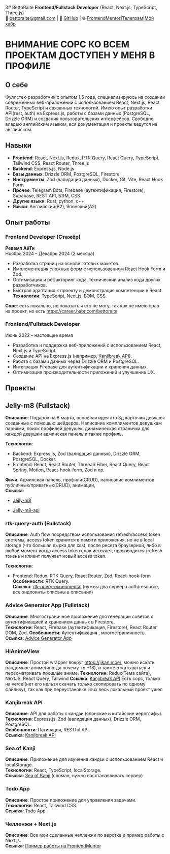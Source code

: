 3# BettoRaite
**Frontend/Fullstack Developer** (React, Next.js, TypeScript, Three.js)  
📧 bettoraite@gmail.com | 💼 [GitHub](https://github.com/BettoRaite) | 🌐 [FrontendMentor](https://www.frontendmentor.io/profile/BettoRaite)|[Телеграм](https://t.me/bettoraite
)|[Мой хабр](https://career.habr.com/bettoraite)

# ВНИМАНИЕ СОРС КО ВСЕМ ПРОЕКТАМ ДОСТУПЕН У МЕНЯ В ПРОФИЛЕ

## О себе
Фуллстек-разработчик с опытом 1.5 года, специализируюсь на создании современных веб-приложений с использованием React, Next.js, React Router, TypeScript и связанных технологий. Имею опыт разработки API(rest, auth) на Express.js, работы с базами данных (PostgreSQL, Drizzle ORM) и создания пользовательских интерфейсов. Свободно владею английским языком, вся документация и проекты ведутся на английском.

## Навыки
- **Frontend**: React, Next.js, Redux, RTK Query, React Query, TypeScript, Tailwind CSS, React Router, Three.js
- **Backend**: Express.js, Node.js
- **Базы данных**: Drizzle ORM, PostgreSQL, Firestore
- **Инструменты**: Zod (валидация данных), Docker, Git, Vite, React Hook Form
- **Прочее**: Telegram Bots, Firebase (аутентификация, Firestore), Supabase, REST API, БЭМ, CSS
- **Другие языки**: Rust, python, c++
- **Языки**: Английский(B2), Японский(A2)

## Опыт работы
### Frontend Developer (Стажёр)
**Ревамп АйТи**  
Ноябрь 2024 – Декабрь 2024 (2 месяца)
- Разработка страниц на основе готовых макетов.
- Имплементация сложных форм с использованием React Hook Form и Zod.
- Оптимизация и рефакторинг кода, технический анализ кода других разработчиков.
- Быстрая адаптация к проекту и демонстрация компетенции в React.  
**Технологии**: TypeScript, Next.js, БЭМ, CSS.

**Сорс**: есть локально, но показать я его не могу, так как не имею прав на проект, но есть 
https://career.habr.com/bettoraite

### Frontend/Fullstack Developer
Июнь 2022 – настоящее время
- Разработка и поддержка веб-приложений с использованием React, Next.js и TypeScript.
- Создание API на Express.js (например, [Kanjibreak API](https://rapidapi.com/BettoRaite/api/kanjibreakapi)).
- Работа с базами данных через Drizzle ORM и PostgreSQL.
- Интеграция Firebase для аутентификации и хранения данных.
- Оптимизация производительности приложений и улучшение UX.

## Проекты
## Jelly-m8 (Fullstack)
**Описание**: Подарок на 8 марта, основная идея это 3д карточки девушек созданные с помощью шейдеров.
Написание комплиментов девушкам парнями, поиск профилей девушек, динамическая страничка для каждой девушки
админская панель и также профиль. 

**Технологии**: 
- Backend: Express.js, Zod (валидация данных), Drizzle ORM, PostgreSQL, Docker.
- Frontend: React, React Router, ThreeJS Fiber, React Query, React Spring, Motion, React-hook-form, Zod и пр.

**Фичи**: Админская панель, профили(CRUD), написание комлиментов публичных/приватных(CRUD), анимации,  
**Ссылка**:
- [Jelly-m8](https://github.com/BettoRaite/jelly-m8)

- [Jelly-m8-api](https://github.com/BettoRaite/jelly-m8-api)

### rtk-query-auth (Fullstack)
**Описание**: Auth flow посредством использования refresh/access token системы, access token хранится
в памяти приложения, но не в local storage (что большая дырка для xss), после ресета браузерной, либо в
любой момент когда access token срок истекает, производится /refresh токена и клиент получает новый
access token.

**Технологии**: 
- Frontend: Redux, RTK Query, React Router, Zod, React-hook-form
**Особенности**: RTK Query.  
**Ссылка**: [rtk-query-experimental](https://github.com/BettoRaite/rtk-query-auth/tree/rtx-query-experimental)
(нужны два сервера auth/resource, все эндпоинты описаны в описании)

### Advice Generator App (Fullstack)
**Описание**: Многостраничное приложение для генерации советов с аутентификацией и хранением данных в Firestore.  
**Технологии**: React, Firebase (аутентификация, Firestore), React Router DOM, Zod.
**Особенности**: Аутентификация , многостраничность.  
**Ссылка**: [Advice Generator App](https://advice-generator-app-iota-ten.vercel.app/)

### HiAnimeView
**Описание**: Простой wrapper вокруг https://jikan.moe/, можно искать рандомное аниме(иногда почему-то +18), и также откатываться и пересматривать
прошлые аниме.
**Технологии**: Redux(Тема сайта), NextJS, React Query, Tailwind
**Ссылка**: [Kanjibreak API](https://hianimeview.vercel.app)
Есть сорс, только на vercel(нет его нельзя скачать только скопировать по одному файлику), так как при переустановке linux
весь локальный проект ушел 
### Kanjibreak API
**Описание**: API для работы с кандзи (японские и китайские иероглифы).  
**Технологии**: Express.js, Zod (валидация данных), Drizzle ORM, PostgreSQL.  
**Особенности**: Пагинация, RESTful API.  
**Ссылка**: [Kanjibreak API](https://rapidapi.com/BettoRaite/api/kanjibreakapi)

### Sea of Kanji
**Описание**: Приложение для изучения кандзи с использованием React и localStorage.  
**Технологии**: React, TypeScript, localStorage.  
**Ссылка**: [Sea of Kanji](https://sea-of-kanji.vercel.app/) (сломан, нужно восстанавливать сервер)

### Todo App
**Описание**: Простое приложение для управления задачами.  
**Технологии**: React, Tailwind CSS.  
**Ссылка**: [Todo App](https://github.com/BettoRaite/todoapp)

### Челленжи + Next.js
**Описание**: Все мои сделанные челленжи по верстке и пример работы с Next.js.  
**Ссылка**: [Пример работы на FrontendMentor](https://www.frontendmentor.io/solutions/worker-news-landing-page-iowwiHZLBQ)

